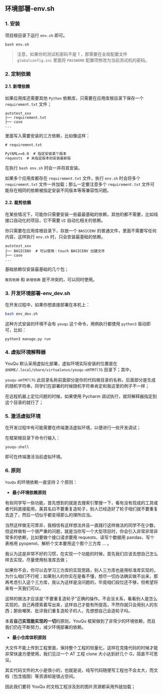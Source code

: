 ## 环境部署-env.sh

### 1. 安装

项目根目录下运行 `env.sh` 即可。

```
bash env.sh
```

> 注意，如果你的测试机密码不是 1 ，那需要在全局配置文件 `globalconfig.ini` 里面将 `PASSWORD` 配置项修改为当前测试机的密码。

### 2. 定制依赖

#### 2.1. 新增依赖

如果应用库还需要其他 `Python` 依赖库，只需要在应用库根目录下保存一个 `requirement.txt` 文件；

```shell hl_lines="2"
autotest_xxx
├── requirement.txt
├── case	
...
```

里面写入需要安装的三方依赖，比如像这样：

```txt
# requirement.txt

PyYAML==6.0  # 指定安装某个版本
requests  # 未指定版本则安装最新版
```

在执行 `bash env.sh` 时会一并将其安装。

如果多个应用库都存在 `requirement.txt` 文件，执行 `env.sh` 时会将多个 `requirement.txt` 文件一并加载；那么一定要注意多个 `requirement.txt` 文件可能存在相同的依赖被指定安装不同版本等等兼容性问题。

#### 2.2. 裁剪依赖

在某些情况下，可能你只需要安装一些最最基础的依赖，其他的都不需要，比如纯接口自动化的项目，它不需要 `UI` 自动化相关的依赖。

你只需要在应用库根目录下，存放一个 `BASICENV` 的普通文件，里面不需要写任何内容，这样执行 `env.sh` 时，只会安装最基础的依赖。

```shell hl_lines="2"
autotest_xxx
├── BASICENV  # 可以使用：touch BASICENV 创建文件
├── case	
...
```

基础依赖仅安装最基础的几个包；

`裁剪依赖` 和 `新增依赖` 是不冲突的，可以同时使用。

### 3. 开发环境部署-env_dev.sh

在开发过程中，如果你想直接部署在本机上：

```sh
bash env_dev.sh
```

 这种方式安装的环境不会有 `youqu` 这个命令，用例执行都使用 `python3` 驱动即可，比如：

```shell
python3 manage.py run
```

### 4. 虚拟环境解释器

YouQu 默认采用虚拟化部署，虚拟环境实际安装的位置是在 `$HOME/.local/share/virtualenvs/youqu-oHTM7l7G` 目录下；其中，

`youqu-oHTM7l7G` 此目录名称前面部分是你的代码根目录的名称，后面部分是生成的随机字符串，同学们在部署的时候随机字符串肯定和我这里的例子不一样；

在远程机器上定位问题的时候，如果使用 Pycharm 调试执行，就将解释器指定到这个目录的就行了；

### 5. 激活虚拟环境

在开发过程中有可能需要在终端激活虚拟环境，以便进行一些开发调试；

在框架根目录下命令行输入：

```shell
youqu-shell
```

即可在终端激活当前虚拟环境。

### 6. 原则

`YouQu` 的环境依赖一直坚持 2 个原则：

- **最小环境依赖原则**

有些同学写一些功能，首先想到的就是去搜索引擎搜一下，看有没有现成的工具或者代码直接能用，美其名曰不要重复造轮子，别人已经造好了轮子咱们就不要重复去造了，然后一切似乎都变得那么的理所应当。

当然这样做无可厚非，我相信有这样想法并且一直践行这样做法的同学不在少数，但这样做有一个很严重的问题，就是当你写一个大型项目时，你会引入非常非常非常多的依赖，比如要做个接口请求要用 requests、读写个数据用 pandas、写个表格用 pyopenxl、解析个文本要用这个那个三方库 ... 。

我认为这是非常不好的习惯，在实现一个功能的时候，首先我们应该去想自己怎么样去实现，尽量使用标准库去做；

如果你不会，你可以去学习三方库的实现思路，别人三方库也是用标准库实现的，为什么咱们不行呢；如果别人的你实在是看不懂，想尽一切办法确实做不出来，那再考虑引入这个三方库，我认为这样是没问题的，毕竟咱们段位还不够，但希望将来有一天我们可以。

这样的做法才应该是“不要重复造轮子”正确的操作。不会没关系，看看别人是怎么实现的，自己再摸索着写出来，这样自己才能有所提高，不然你就只会用别人的东西；那些嘲笑、批评我们重复造轮子的人，先想想自己会造轮子吗。

本着**自己实现能实现的一切**的原则，YouQu 框架做到了非常少的环境依赖，而且我们仍在不断努力，减少环境部署的依赖。

- **最小仓库体积原则**

大文件不能上传到工程里面，保持整个工程的轻量化，这样在克隆代码的时候才能非常快速方便使用，我们见过一个 AT 工程 clone 大小达到好几个 G，简直不可思议。

其实代码文件的大小是很小的，也就是说，纯写代码随便写工程也不会太大，而文档（包含插图）等资源却是很占空间。

因此我们要将 YouQu 的文档工程涉及到的图片资源都采用外链加载；
